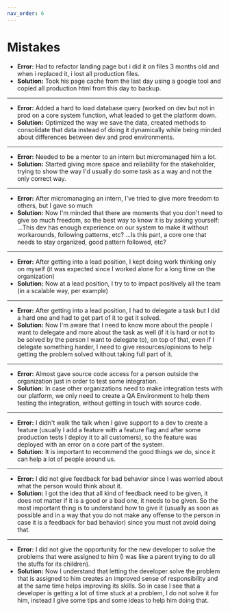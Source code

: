 ```yaml
---
nav_order: 6
---
```


# Mistakes

- **Error:** Had to refactor landing page but i did it on files 3 months old and when i replaced it, i lost all production files.
- **Solution:** Took his page cache from the last day using a google tool and copied all production html from this day to backup.

---

- **Error:** Added a hard to load database query (worked on dev but not in prod on a core system function, what leaded to get the platform down.
- **Solution:** Optimized the way we save the data, created methods to consolidate that data instead of doing it dynamically while being minded about differences between dev and prod environments.

---

- **Error:** Needed to be a mentor to an intern but micromanaged him a lot.
- **Solution:** Started giving more space and reliability for the stakeholder, trying to show the way I'd usually do some task as a way and not the only correct way.

---

- **Error:** After micromanaging an intern, I've tried to give more freedom to others, but I gave so much
- **Solution:** Now I'm minded that there are moments that you don't need to give so much freedom, so the best way to know it is by asking yourself:
...This dev has enough experience on our system to make it without workarounds, following patterns, etc?
...Is this part, a core one that needs to stay organized, good pattern followed, etc?

---

- **Error:** After getting into a lead position, I kept doing work thinking only on myself (it was expected since I worked alone for a long time on the organization)
- **Solution:** Now at a lead position, I try to to impact positively all the team (in a scalable way, per example)

---

- **Error:** After getting into a lead position, I had to delegate a task but I did a hard one and had to get part of it to get it solved.
- **Solution:** Now I'm aware that I need to know more about the people I want to delegate and more about the task as well (if it is hard or not to be solved by the person I want to delegate to), on top of that, even if I delegate something harder, I need to give resources/opinions to help getting the problem solved without taking full part of it.

---

- **Error:** Almost gave source code access for a person outside the organization just in order to test some integration.
- **Solution:** In case other organizations need to make integration tests with our platform, we only need to create a QA Environment to help them testing the integration, without getting in touch with source code.

---

- **Error:** I didn't walk the talk when I gave support to a dev to create a feature (usually I add a feature with a feature flag and after some production tests I deploy it to all customers), so the feature was deployed with an error on a core part of the system.
- **Solution:** It is important to recommend the good things we do, since it can help a lot of people around us.

---

- **Error:** I did not give feedback for bad behavior since I was worried about what the person would think about it.
- **Solution:** I got the idea that all kind of feedback need to be given, it does not matter if it is a good or a bad one, it needs to be given. So the most important thing is to understand how to give it (usually as soon as possible and in a way that you do not make any offense to the person in case it is a feedback for bad behavior) since you must not avoid doing that.

---

- **Error:** I did not give the opportunity for the new developer to solve the problems that were assigned to him (I was like a parent trying to do all the stuffs for its children).
- **Solution:** Now I understand that letting the developer solve the problem that is assigned to him creates an improved sense of responsibility and at the same time helps improving its skills. So in case I see that a developer is getting a lot of time stuck at a problem, I do not solve it for him, instead I give some tips and some ideas to help him doing that.